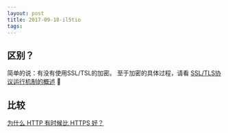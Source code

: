 ```yaml
---
layout: post
title: 2017-09-18-il5tio
tags:
---
```


## 区别？
简单的说：有没有使用SSL/TSL的加密。
至于加密的具体过程，请看 [SSL/TLS协议运行机制的概述](https://link.zhihu.com/?target=http%3A//www.ruanyifeng.com/blog/2014/02/ssl_tls.html) 🔗

## 比较
[为什么 HTTP 有时候比 HTTPS 好？](https://link.zhihu.com/?target=http%3A//www.codeceo.com/article/why-http-better-than-https.html)






